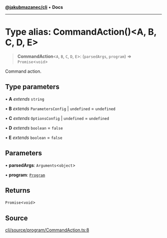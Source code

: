 [**@jakubmazanec/cli**](../README.md) • **Docs**

---

# Type alias: CommandAction()\<A, B, C, D, E\>

> **CommandAction**\<`A`, `B`, `C`, `D`, `E`\>: (`parsedArgs`, `program`) => `Promise`\<`void`\>

Command action.

## Type parameters

• **A** _extends_ `string`

• **B** _extends_ `ParametersConfig` \| `undefined` = `undefined`

• **C** _extends_ `OptionsConfig` \| `undefined` = `undefined`

• **D** _extends_ `boolean` = `false`

• **E** _extends_ `boolean` = `false`

## Parameters

• **parsedArgs**: `Arguments`\<`object`\>

• **program**: [`Program`](../classes/Program.md)

## Returns

`Promise`\<`void`\>

## Source

[cli/source/program/CommandAction.ts:8](https://github.com/jakubmazanec/js-tools/blob/d8fb2f4f9576baa170e480eea0b247af3afdcd86/packages/cli/source/program/CommandAction.ts#L8)
